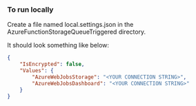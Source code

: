 ### To run locally

Create a file named local.settings.json in the AzureFunctionStorageQueueTriggered directory.  

It should look something like below:
```json
{
    "IsEncrypted": false,
    "Values": {
        "AzureWebJobsStorage": "<YOUR CONNECTION STRING>",
        "AzureWebJobsDashboard": "<YOUR CONNECTION STRING>"
    }
}
```

